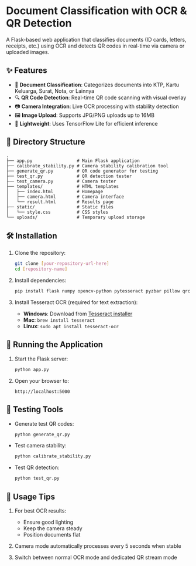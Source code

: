 # Document Classification with OCR & QR Detection

A Flask-based web application that classifies documents (ID cards, letters, receipts, etc.) using OCR and detects QR codes in real-time via camera or uploaded images.

## ✨ Features

- 📄 **Document Classification**: Categorizes documents into KTP, Kartu Keluarga, Surat, Nota, or Lainnya
- 🔍 **QR Code Detection**: Real-time QR code scanning with visual overlay
- 📷 **Camera Integration**: Live OCR processing with stability detection
- 🖼️ **Image Upload**: Supports JPG/PNG uploads up to 16MB
- 🚀 **Lightweight**: Uses TensorFlow Lite for efficient inference

## 📂 Directory Structure

```
.
├── app.py                 # Main Flask application
├── calibrate_stability.py # Camera stability calibration tool
├── generate_qr.py         # QR code generator for testing
├── test_qr.py             # QR detection tester
├── test_camera.py         # Camera tester
├── templates/             # HTML templates
│   ├── index.html         # Homepage
│   ├── camera.html        # Camera interface
│   └── result.html        # Results page
├── static/                # Static files
│   └── style.css          # CSS styles
└── uploads/               # Temporary upload storage
```

## 🛠️ Installation

1. Clone the repository:
   ```bash
   git clone [your-repository-url-here]
   cd [repository-name]
   ```

2. Install dependencies:
   ```bash
   pip install flask numpy opencv-python pytesseract pyzbar pillow qrcode
   ```

3. Install Tesseract OCR (required for text extraction):
   - **Windows**: Download from [Tesseract installer](https://github.com/UB-Mannheim/tesseract/wiki)
   - **Mac**: `brew install tesseract`
   - **Linux**: `sudo apt install tesseract-ocr`

## 🚀 Running the Application

1. Start the Flask server:
   ```bash
   python app.py
   ```

2. Open your browser to:
   ```
   http://localhost:5000
   ```

## 🔧 Testing Tools

- Generate test QR codes:
  ```bash
  python generate_qr.py
  ```

- Test camera stability:
  ```bash
  python calibrate_stability.py
  ```

- Test QR detection:
  ```bash
  python test_qr.py
  ```

## 📸 Usage Tips

1. For best OCR results:
   - Ensure good lighting
   - Keep the camera steady
   - Position documents flat

2. Camera mode automatically processes every 5 seconds when stable

3. Switch between normal OCR mode and dedicated QR stream mode
